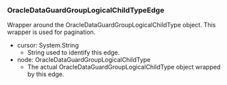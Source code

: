 ### OracleDataGuardGroupLogicalChildTypeEdge
Wrapper around the OracleDataGuardGroupLogicalChildType object. This wrapper is used for pagination.

- cursor: System.String
  - String used to identify this edge.
- node: OracleDataGuardGroupLogicalChildType
  - The actual OracleDataGuardGroupLogicalChildType object wrapped by this edge.
